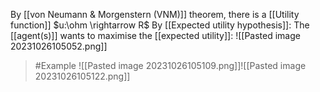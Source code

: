 By [[von Neumann & Morgenstern (VNM)]] theorem, there is a [[Utility function]] $u:\ohm \rightarrow R$
By [[Expected utility hypothesis]]: The [[agent(s)]] wants to maximise the [[expected utility]]:
![[Pasted image 20231026105052.png]]
>	#Example 
>	![[Pasted image 20231026105109.png]]![[Pasted image 20231026105122.png]]
